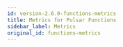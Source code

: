 ```yaml
---
id: version-2.6.0-functions-metrics
title: Metrics for Pulsar Functions
sidebar_label: Metrics
original_id: functions-metrics
---
```


